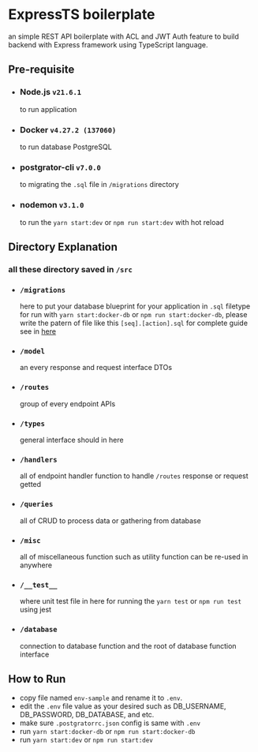# ExpressTS boilerplate

an simple REST API boilerplate with ACL and JWT Auth feature to build backend with Express framework using TypeScript language.

## Pre-requisite

- ### Node.js `v21.6.1`
    
    to run application

- ### Docker `v4.27.2 (137060)`

    to run database PostgreSQL

- ### postgrator-cli `v7.0.0`

    to migrating the `.sql` file in `/migrations` directory

- ### nodemon `v3.1.0`

    to run the `yarn start:dev` or `npm run start:dev` with hot reload

## Directory Explanation

### all these directory saved in `/src`

- ### `/migrations`

    here to put your database blueprint for your application in `.sql` filetype for run with `yarn start:docker-db` or `npm run start:docker-db`, please write the patern of file like this `[seq].[action].sql` for complete guide see in [here](https://www.npmjs.com/package/postgrator-cli)

- ### `/model`

    an every response and request interface DTOs

- ### `/routes`

    group of every endpoint APIs

- ### `/types`

    general interface should in here

- ### `/handlers`

    all of endpoint handler function to handle `/routes` response or request getted

- ### `/queries`

    all of CRUD to process data or gathering from database

- ### `/misc`

    all of miscellaneous function such as utility function can be re-used in anywhere

- ### `/__test__`

    where unit test file in here for running the `yarn test` or `npm run test` using jest

- ### `/database`

    connection to database function and the root of database function interface


## How to Run

- copy file named `env-sample` and rename it to `.env`.
- edit the `.env` file value as your desired such as DB_USERNAME, DB_PASSWORD, DB_DATABASE, and etc.
- make sure `.postgratorrc.json` config is same with `.env`
- run `yarn start:docker-db` or `npm run start:docker-db`
- run `yarn start:dev` or `npm run start:dev`